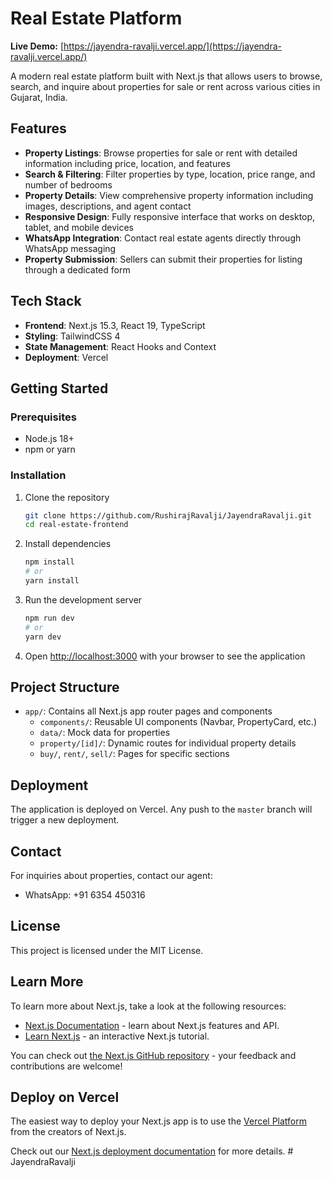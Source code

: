 # Real Estate Platform

**Live Demo:** [https://jayendra-ravalji.vercel.app/](https://jayendra-ravalji.vercel.app/)

A modern real estate platform built with Next.js that allows users to browse, search, and inquire about properties for sale or rent across various cities in Gujarat, India.

## Features

- **Property Listings**: Browse properties for sale or rent with detailed information including price, location, and features
- **Search & Filtering**: Filter properties by type, location, price range, and number of bedrooms
- **Property Details**: View comprehensive property information including images, descriptions, and agent contact
- **Responsive Design**: Fully responsive interface that works on desktop, tablet, and mobile devices
- **WhatsApp Integration**: Contact real estate agents directly through WhatsApp messaging
- **Property Submission**: Sellers can submit their properties for listing through a dedicated form

## Tech Stack

- **Frontend**: Next.js 15.3, React 19, TypeScript
- **Styling**: TailwindCSS 4
- **State Management**: React Hooks and Context
- **Deployment**: Vercel

## Getting Started

### Prerequisites

- Node.js 18+ 
- npm or yarn

### Installation

1. Clone the repository
   ```bash
   git clone https://github.com/RushirajRavalji/JayendraRavalji.git
   cd real-estate-frontend
   ```

2. Install dependencies
   ```bash
   npm install
   # or
   yarn install
   ```

3. Run the development server
   ```bash
   npm run dev
   # or
   yarn dev
   ```

4. Open [http://localhost:3000](http://localhost:3000) with your browser to see the application

## Project Structure

- `app/`: Contains all Next.js app router pages and components
  - `components/`: Reusable UI components (Navbar, PropertyCard, etc.)
  - `data/`: Mock data for properties
  - `property/[id]/`: Dynamic routes for individual property details
  - `buy/`, `rent/`, `sell/`: Pages for specific sections

## Deployment

The application is deployed on Vercel. Any push to the `master` branch will trigger a new deployment.

## Contact

For inquiries about properties, contact our agent:
- WhatsApp: +91 6354 450316

## License

This project is licensed under the MIT License.

## Learn More

To learn more about Next.js, take a look at the following resources:

- [Next.js Documentation](https://nextjs.org/docs) - learn about Next.js features and API.
- [Learn Next.js](https://nextjs.org/learn) - an interactive Next.js tutorial.

You can check out [the Next.js GitHub repository](https://github.com/vercel/next.js) - your feedback and contributions are welcome!

## Deploy on Vercel

The easiest way to deploy your Next.js app is to use the [Vercel Platform](https://vercel.com/new?utm_medium=default-template&filter=next.js&utm_source=create-next-app&utm_campaign=create-next-app-readme) from the creators of Next.js.

Check out our [Next.js deployment documentation](https://nextjs.org/docs/app/building-your-application/deploying) for more details.
#   J a y e n d r a R a v a l j i 
 
 